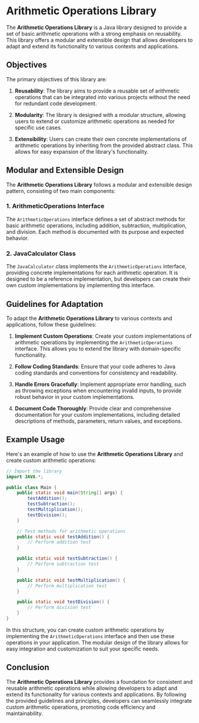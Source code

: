# Arithmetic Operations Library

The **Arithmetic Operations Library** is a Java library designed to provide a set of basic arithmetic operations with a strong emphasis on reusability. This library offers a modular and extensible design that allows developers to adapt and extend its functionality to various contexts and applications.

## Objectives

The primary objectives of this library are:

1. **Reusability**: The library aims to provide a reusable set of arithmetic operations that can be integrated into various projects without the need for redundant code development.

2. **Modularity**: The library is designed with a modular structure, allowing users to extend or customize arithmetic operations as needed for specific use cases.

3. **Extensibility**: Users can create their own concrete implementations of arithmetic operations by inheriting from the provided abstract class. This allows for easy expansion of the library's functionality.

## Modular and Extensible Design

The **Arithmetic Operations Library** follows a modular and extensible design pattern, consisting of two main components:

### 1. ArithmeticOperations Interface

The `ArithmeticOperations` interface defines a set of abstract methods for basic arithmetic operations, including addition, subtraction, multiplication, and division. Each method is documented with its purpose and expected behavior.

### 2. JavaCalculator Class

The `JavaCalculator` class implements the `ArithmeticOperations` interface, providing concrete implementations for each arithmetic operation. It is designed to be a reference implementation, but developers can create their own custom implementations by implementing this interface.

## Guidelines for Adaptation

To adapt the **Arithmetic Operations Library** to various contexts and applications, follow these guidelines:

1. **Implement Custom Operations**: Create your custom implementations of arithmetic operations by implementing the `ArithmeticOperations` interface. This allows you to extend the library with domain-specific functionality.

2. **Follow Coding Standards**: Ensure that your code adheres to Java coding standards and conventions for consistency and readability.

3. **Handle Errors Gracefully**: Implement appropriate error handling, such as throwing exceptions when encountering invalid inputs, to provide robust behavior in your custom implementations.

4. **Document Code Thoroughly**: Provide clear and comprehensive documentation for your custom implementations, including detailed descriptions of methods, parameters, return values, and exceptions.

## Example Usage

Here's an example of how to use the **Arithmetic Operations Library** and create custom arithmetic operations:

```java
// Import the library
import JAVA.*;

public class Main {
    public static void main(String[] args) {
        testAddition();
        testSubtraction();
        testMultiplication();
        testDivision();
    }

    // Test methods for arithmetic operations
    public static void testAddition() {
        // Perform addition test
    }

    public static void testSubtraction() {
        // Perform subtraction test
    }

    public static void testMultiplication() {
        // Perform multiplication test
    }

    public static void testDivision() {
        // Perform division test
    }
}
```

In this structure, you can create custom arithmetic operations by implementing the `ArithmeticOperations` interface and then use these operations in your application. The modular design of the library allows for easy integration and customization to suit your specific needs.

## Conclusion

The **Arithmetic Operations Library** provides a foundation for consistent and reusable arithmetic operations while allowing developers to adapt and extend its functionality for various contexts and applications. By following the provided guidelines and principles, developers can seamlessly integrate custom arithmetic operations, promoting code efficiency and maintainability.